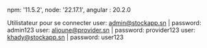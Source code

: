 npm: '11.5.2',
node: '22.17.1',
angular : 20.2.0

Utilistateur pour se connecter
user: admin@stockapp.sn | password: admin123
user: alioune@provider.sn | password: provider123
user: khady@stockapp.sn | password: user123
